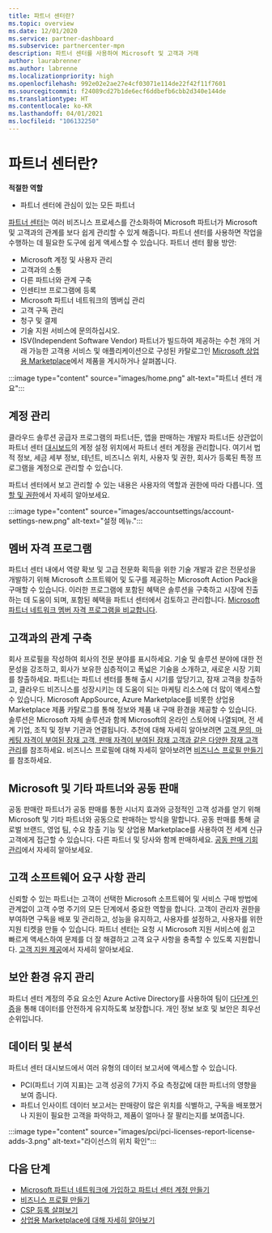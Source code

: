 ```yaml
---
title: 파트너 센터란?
ms.topic: overview
ms.date: 12/01/2020
ms.service: partner-dashboard
ms.subservice: partnercenter-mpn
description: 파트너 센터를 사용하여 Microsoft 및 고객과 거래
author: laurabrenner
ms.author: labrenne
ms.localizationpriority: high
ms.openlocfilehash: 992e02e2ae27e4cf03071e114de22f42f11f7601
ms.sourcegitcommit: f24089cd27b1de6ecf6ddbefb6cbb2d340e144de
ms.translationtype: HT
ms.contentlocale: ko-KR
ms.lasthandoff: 04/01/2021
ms.locfileid: "106132250"
---
```

# <a name="what-is-partner-center"></a>파트너 센터란?

**적절한 역할**

- 파트너 센터에 관심이 있는 모든 파트너

[파트너 센터](https://partner.microsoft.com/dashboard/home)는 여러 비즈니스 프로세스를 간소화하여 Microsoft 파트너가 Microsoft 및 고객과의 관계를 보다 쉽게 관리할 수 있게 해줍니다. 파트너 센터를 사용하면 작업을 수행하는 데 필요한 도구에 쉽게 액세스할 수 있습니다. 파트너 센터 활용 방안:

- Microsoft 계정 및 사용자 관리
- 고객과의 소통
- 다른 파트너와 관계 구축
- 인센티브 프로그램에 등록
- Microsoft 파트너 네트워크의 멤버십 관리
- 고객 구독 관리
- 청구 및 결제
- 기술 지원 서비스에 문의하십시오.
- ISV(Independent Software Vendor) 파트너가 빌드하여 제공하는 수천 개의 거래 가능한 고객용 서비스 및 애플리케이션으로 구성된 카탈로그인 [Microsoft 상업용 Marketplace](/azure/marketplace)에서 제품을 게시하거나 살펴봅니다.

:::image type="content" source="images/home.png" alt-text="파트너 센터 개요":::

## <a name="manage-your-account"></a>계정 관리

클라우드 솔루션 공급자 프로그램의 파트너든, 앱을 판매하는 개발자 파트너든 상관없이 파트너 센터 [대시보드](https://partner.microsoft.com/dashboard/home)의 계정 설정 위치에서 파트너 센터 계정을 관리합니다. 여기서 법적 정보, 세금 세부 정보, 테넌트, 비즈니스 위치, 사용자 및 권한, 회사가 등록된 특정 프로그램을 계정으로 관리할 수 있습니다.

파트너 센터에서 보고 관리할 수 있는 내용은 사용자의 역할과 권한에 따라 다릅니다. [역할 및 권한](permissions-overview.md)에서 자세히 알아보세요.

:::image type="content" source="images/accountsettings/account-settings-new.png" alt-text="설정 메뉴.":::

## <a name="membership-programs"></a>멤버 자격 프로그램

파트너 센터 내에서 역량 확보 및 고급 전문화 획득을 위한 기술 개발과 같은 전문성을 개발하기 위해 Microsoft 소프트웨어 및 도구를 제공하는 Microsoft Action Pack을 구매할 수 있습니다. 이러한 프로그램에 포함된 혜택은 솔루션을 구축하고 시장에 진출하는 데 도움이 되며, 포함된 혜택을 파트너 센터에서 검토하고 관리합니다. [Microsoft 파트너 네트워크 멤버 자격 프로그램을 비교합니다](https://partner.microsoft.com/membership/compare-offers).

## <a name="connect-with-customers"></a>고객과의 관계 구축

회사 프로필을 작성하여 회사의 전문 분야를 표시하세요. 기술 및 솔루션 분야에 대한 전문성을 강조하고, 회사가 보유한 심층적이고 폭넓은 기술을 소개하고, 새로운 시장 기회를 창출하세요. 파트너는 파트너 센터를 통해 출시 시기를 앞당기고, 잠재 고객을 창출하고, 클라우드 비즈니스를 성장시키는 데 도움이 되는 마케팅 리소스에 더 많이 액세스할 수 있습니다. Microsoft AppSource, Azure Marketplace를 비롯한 상업용 Marketplace 제품 카탈로그를 통해 정보와 제품 내 구매 환경을 제공할 수 있습니다. 솔루션은 Microsoft 자체 솔루션과 함께 Microsoft의 온라인 스토어에 나열되며, 전 세계 기업, 조직 및 정부 기관과 연결됩니다. 추천에 대해 자세히 알아보려면 [고객 문의, 마케팅 자격이 부여된 잠재 고객, 판매 자격이 부여된 잠재 고객과 같은 다양한 잠재 고객 관리](manage-leads.md)를 참조하세요. 비즈니스 프로필에 대해 자세히 알아보려면 [비즈니스 프로필 만들기](create-a-marketing-profile.md)를 참조하세요.

## <a name="co-sell-with-microsoft-and-other-partners"></a>Microsoft 및 기타 파트너와 공동 판매

공동 판매란 파트너가 공동 판매를 통한 시너지 효과와 긍정적인 고객 성과를 얻기 위해 Microsoft 및 기타 파트너와 공동으로 판매하는 방식을 말합니다. 공동 판매를 통해 글로벌 브랜드, 영업 팀, 수요 창출 기능 및 상업용 Marketplace를 사용하여 전 세계 신규 고객에게 접근할 수 있습니다. 다른 파트너 및 당사와 함께 판매하세요. [공동 판매 기회 관리](manage-co-sell-opportunities.md)에서 자세히 알아보세요.

## <a name="manage-customer-software-needs"></a>고객 소프트웨어 요구 사항 관리

신뢰할 수 있는 파트너는 고객이 선택한 Microsoft 소프트웨어 및 서비스 구매 방법에 관계없이 고객 수명 주기의 모든 단계에서 중요한 역할을 합니다. 고객이 관리자 권한을 부여하면 구독을 배포 및 관리하고, 성능을 유지하고, 사용자를 설정하고, 사용자를 위한 지원 티켓을 만들 수 있습니다. 파트너 센터는 요청 시 Microsoft 지원 서비스에 쉽고 빠르게 액세스하여 문제를 더 잘 해결하고 고객 요구 사항을 충족할 수 있도록 지원합니다. [고객 지원 제공](customer-support.md)에서 자세히 알아보세요.

## <a name="maintain-a-secure-environment"></a>보안 환경 유지 관리

파트너 센터 계정의 주요 요소인 Azure Active Directory를 사용하여 팀이 [다단계 인증](partner-security-requirements-mandating-mfa.md)을 통해 데이터를 안전하게 유지하도록 보장합니다. 개인 정보 보호 및 보안은 최우선 순위입니다.

## <a name="data-and-analytics"></a>데이터 및 분석

파트너 센터 대시보드에서 여러 유형의 데이터 보고서에 액세스할 수 있습니다.

- PCI(파트너 기여 지표)는 고객 성공의 7가지 주요 측정값에 대한 파트너의 영향을 보여 줍니다.
- 파트너 인사이트 데이터 보고서는 판매량이 많은 위치를 식별하고, 구독을 배포했거나 지원이 필요한 고객을 파악하고, 제품이 얼마나 잘 팔리는지를 보여줍니다.

:::image type="content" source="images/pci/pci-licenses-report-license-adds-3.png" alt-text="라이선스의 위치 확인":::

## <a name="next-steps"></a>다음 단계

- [Microsoft 파트너 네트워크에 가입하고 파트너 센터 계정 만들기](mpn-create-a-partner-center-account.md)
- [비즈니스 프로필 만들기](create-a-marketing-profile.md)
- [CSP 등록 살펴보기](csp-overview.md)
- [상업용 Marketplace에 대해 자세히 알아보기](csp-commercial-marketplace-overview.md)
